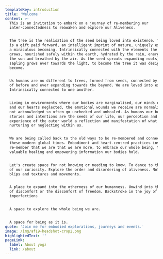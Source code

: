 ```yaml
---
templateKey: introduction
title: 'Welcome '
content: >-
  This is an invitation to embark on a journey of re-membering our
  inter-connectedness to reawaken and explore our Aliveness.


  The tree is the realisation of the seed being loved into existence. The seed
  is a gift paid forward, an intelligent imprint of nature, uniquely expressed,
  a miraculous becoming. Intrinsically connected with the elements the seed
  grows, nourished safely within the earth, hydrated by the rain, energised by
  the sun and breathed by the air. As the seed sprouts expanding roots, the
  sapling grows ever towards the light, to become the tree it was designed to
  become. 


  Us humans are no different to trees, formed from seeds, connected by the roots
  of before and ever expanding towards the beyond. We are loved into existence.
  Intrinsically connected to one another. 


  Living in environments where our bodies are marginalised, our minds overloaded
  and our hearts neglected, the emotional wounds we receive are normalised and
  not acknowledged so often go unchecked and unhealed. As humans our beliefs,
  stories and intentions are the seeds of our life, our perception and
  experience of the outer world a reflection and manifestation of what we are
  nurturing or neglecting within us. 


  We are being called back to the old ways to be re-membered and connected in
  these modern global times. Embodiment and heart-centred practices invite us to
  re-member that we are that we are more, to embrace our whole being, to receive
  valuable healing and empowering information our bodies hold.


  Let's create space for not knowing or needing to know. To dance to the music
  of our curiosity. Explore the order and disordering of aliveness. Notice the
  blips and textures and movements. 


  A place to expand into the otherness of our humanness. Unwind into the freedom
  of discomfort or the discomfort of freedom. Backstroke in the joy of beautiful
  imperfections 


  A space to explore the whole being we are. 


  A space for being as it is.
quote: 'Join me for embodied explorations, journeys and events.'
image: /img/af19-headshot-crop2.png
highlightedText: ''
pageLink:
  label: About yoga
  link: /about
---
```


